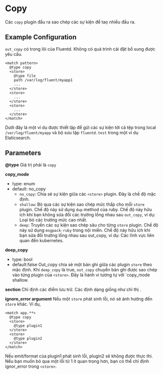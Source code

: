 # Copy
Các `copy` plugin đầu ra sao chép các sự kiện để taọ nhiều đầu ra.

## Example Configuration
`out_copy` có trong lõi của Fluentd. Không có quá trình cài đặt bổ sung được yêu cầu.
```
<match pattern>
  @type copy
  <store>
    @type file
    path /var/log/fluent/myapp1
    ...
  </store>
  <store>
    ...
  </store>
  <store>
    ...
  </store>
</match>
```

Dưới đây là một ví dụ được thiết lập để gửi các sự kiện tới cả tệp trong local `/var/log/fluent/myapp` và bộ sưu tập `fluentd.test` trong một ví dụ Elaticsearch.

## Parameters
**@type**
Giá trị phải là `copy`

**copy_mode**
+ type: enum
+ default: no_copy
  + `no_copy`: Chia sẻ sự kiện giữa các `<store>` plugin. Đây là chế độ mặc định.
  + `shallow`: Bỏ qua các sự kiện sao chép mức thấp cho mỗi `store` plugin. Chế độ này sử dụng `dup` method của ruby. Chế độ này hữu ích khi bạn không sửa đổi các trường lồng nhau sau `out_copy`, ví dụ: Loại bỏ các trường mức cao nhất.
  + `deep`: Truyền các sự kiện sao chép sâu cho từng `store` plugin. Chế độ này sử dụng `msgpack-ruby` trong nội miền. Chế độ này hữu ích khi bạn sửa đổi trường lồng nhau sau out_copy, ví dụ: Các lĩnh vực liên quan đến kubernetes.

**deep_copy**
+ type: bool
+ default:false 
Out_copy chia sẻ một bản ghi giữa các plugin `store` theo mặc định.
Khi `deep_copy` là true, `out_copy` chuyển bản ghi được sao chép vào từng plugin của `<store>`. Đây là hành vi tương tự với `copy_mode shallow.

**<store> section**
Chỉ định các điểm lưu trữ. Các định dạng giống như chỉ thị <match>.

**ignore_error argument**
Nếu một `store` phát sinh lỗi, nó sẽ ảnh hưởng đến `store` khác. Ví dụ,
```
<match app.**>
  @type copy
  <store>
    @type plugin1
  </store>
  <store>
    @type plugin2
  </store>
</match>
```

Nếu emit/format của plugin1 phát sinh lỗi, plugin2 sẽ không được thực thi. Nếu bạn muốn bỏ qua một lỗi từ 1 <store> ít quan trọng hơn, bạn có thể chỉ định ignor_error trong `<store>`.
